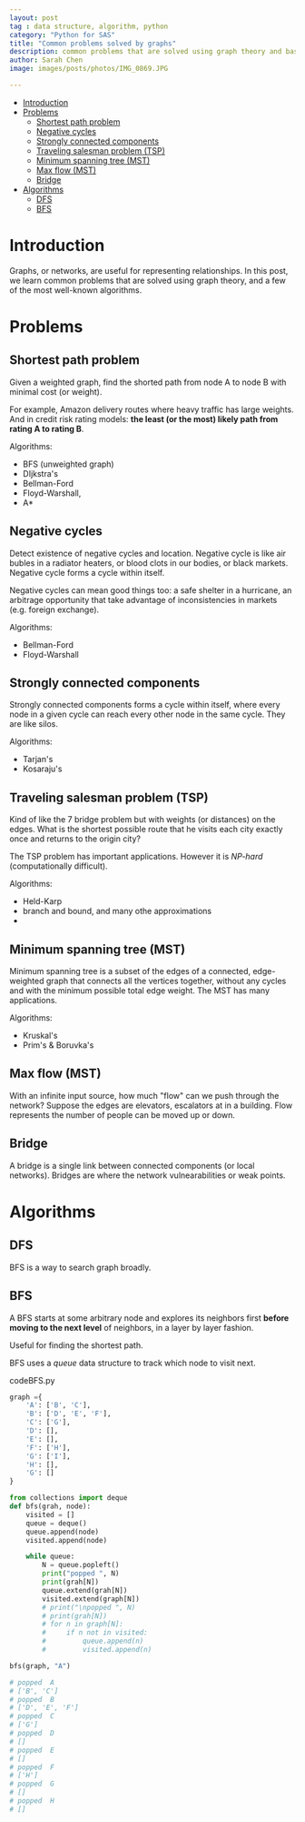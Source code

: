 ```yaml
---
layout: post
tag : data structure, algorithm, python
category: "Python for SAS"
title: "Common problems solved by graphs"
description: common problems that are solved using graph theory and basic algorithms like BFS and DFS
author: Sarah Chen
image: images/posts/photos/IMG_0869.JPG

---
```


- [Introduction](#introduction)
- [Problems](#problems)
  - [Shortest path problem](#shortest-path-problem)
  - [Negative cycles](#negative-cycles)
  - [Strongly connected components](#strongly-connected-components)
  - [Traveling salesman problem (TSP)](#traveling-salesman-problem-tsp)
  - [Minimum spanning tree (MST)](#minimum-spanning-tree-mst)
  - [Max flow (MST)](#max-flow-mst)
  - [Bridge](#bridge)
- [Algorithms](#algorithms)
  - [DFS](#dfs)
  - [BFS](#bfs)

# Introduction
Graphs, or networks, are useful for representing relationships. In this post, we learn common problems that are solved using graph theory, and a few of the most well-known algorithms. 

# Problems

## Shortest path problem

Given a weighted graph, find the shorted path from node A to node B with minimal cost (or weight).  

For example, Amazon delivery routes where heavy traffic has large weights.  And in credit risk rating models: **the least (or the most) likely path from rating A to rating B**. 

Algorithms:
- BFS (unweighted graph)
- DIjkstra's
- Bellman-Ford
- Floyd-Warshall,
- A*

## Negative cycles

Detect existence of negative cycles and location.  Negative cycle is like air bubles in a radiator heaters, or blood clots in our bodies, or black markets.  Negative cycle forms a cycle within itself. 

Negative cycles can mean good things too: a safe shelter in a hurricane, an arbitrage opportunity that take advantage of inconsistencies in markets (e.g. foreign exchange). 

Algorithms:
- Bellman-Ford
- Floyd-Warshall
  
## Strongly connected components 

Strongly connected components forms a cycle within itself, where every node in a given cycle can reach every other node in the same cycle.  They are like silos. 

Algorithms:
- Tarjan's
- Kosaraju's

## Traveling salesman problem (TSP) 

Kind of like the 7 bridge problem but with weights (or distances) on the edges.  What is the shortest possible route that he visits each city exactly once and returns to the origin city?

The TSP problem has important applications.  However it is *NP-hard* (computationally difficult). 

Algorithms:
- Held-Karp
- branch and bound, and many othe approximations
- 
## Minimum spanning tree (MST) 

Minimum spanning tree is a subset of the edges of a connected, edge-weighted graph that connects all the vertices together, without any cycles and with the minimum possible total edge weight.  The MST has many applications. 

Algorithms:
- Kruskal's
- Prim's & Boruvka's
  
## Max flow (MST) 

With an infinite input source, how much "flow" can we push through the network?   Suppose the edges are elevators, escalators at in a building.  Flow represents the number of people can be moved up or down. 


## Bridge

A bridge is a single link between connected components (or local networks). 
Bridges are where the network vulnearabilities or weak points. 

# Algorithms

## DFS

BFS is a way to search graph broadly.   


## BFS

A BFS starts at some arbitrary node and explores its neighbors first **before moving to the next level** of neighbors, in a layer by layer fashion. 

Useful for finding the shortest path. 

BFS uses a *queue* data structure to track which node to visit next. 


<div class="code-head"><span>code</span>BFS.py</div>

```python
graph ={
    'A': ['B', 'C'],
    'B': ['D', 'E', 'F'],
    'C': ['G'],
    'D': [],
    'E': [],
    'F': ['H'],
    'G': ['I'],
    'H': [],
    'G': []
}

from collections import deque
def bfs(grah, node):
    visited = []
    queue = deque()
    queue.append(node)
    visited.append(node)

    while queue:
        N = queue.popleft()
        print("popped ", N)
        print(grah[N])
        queue.extend(grah[N])
        visited.extend(graph[N])
        # print("\npopped ", N)
        # print(grah[N])
        # for n in graph[N]:
        #     if n not in visited:
        #         queue.append(n)
        #         visited.append(n)

bfs(graph, "A")

# popped  A
# ['B', 'C']
# popped  B
# ['D', 'E', 'F']
# popped  C
# ['G']
# popped  D
# []
# popped  E
# []
# popped  F
# ['H']
# popped  G
# []
# popped  H
# []
```
  